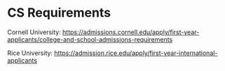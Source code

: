 # CS Requirements

Cornell University: https://admissions.cornell.edu/apply/first-year-applicants/college-and-school-admissions-requirements


Rice University: https://admission.rice.edu/apply/first-year-international-applicants
